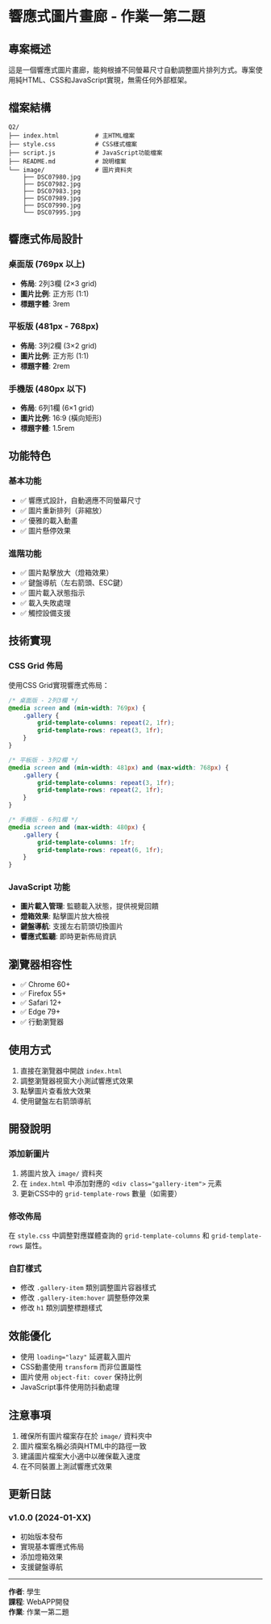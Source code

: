 # 響應式圖片畫廊 - 作業一第二題

## 專案概述

這是一個響應式圖片畫廊，能夠根據不同螢幕尺寸自動調整圖片排列方式。專案使用純HTML、CSS和JavaScript實現，無需任何外部框架。

## 檔案結構

```
Q2/
├── index.html          # 主HTML檔案
├── style.css           # CSS樣式檔案
├── script.js           # JavaScript功能檔案
├── README.md           # 說明檔案
└── image/              # 圖片資料夾
    ├── DSC07980.jpg
    ├── DSC07982.jpg
    ├── DSC07983.jpg
    ├── DSC07989.jpg
    ├── DSC07990.jpg
    └── DSC07995.jpg
```

## 響應式佈局設計

### 桌面版 (769px 以上)
- **佈局**: 2列3欄 (2×3 grid)
- **圖片比例**: 正方形 (1:1)
- **標題字體**: 3rem

### 平板版 (481px - 768px)
- **佈局**: 3列2欄 (3×2 grid)
- **圖片比例**: 正方形 (1:1)
- **標題字體**: 2rem

### 手機版 (480px 以下)
- **佈局**: 6列1欄 (6×1 grid)
- **圖片比例**: 16:9 (橫向矩形)
- **標題字體**: 1.5rem

## 功能特色

### 基本功能
- ✅ 響應式設計，自動適應不同螢幕尺寸
- ✅ 圖片重新排列（非縮放）
- ✅ 優雅的載入動畫
- ✅ 圖片懸停效果

### 進階功能
- ✅ 圖片點擊放大（燈箱效果）
- ✅ 鍵盤導航（左右箭頭、ESC鍵）
- ✅ 圖片載入狀態指示
- ✅ 載入失敗處理
- ✅ 觸控設備支援

## 技術實現

### CSS Grid 佈局
使用CSS Grid實現響應式佈局：
```css
/* 桌面版 - 2列3欄 */
@media screen and (min-width: 769px) {
    .gallery {
        grid-template-columns: repeat(2, 1fr);
        grid-template-rows: repeat(3, 1fr);
    }
}

/* 平板版 - 3列2欄 */
@media screen and (min-width: 481px) and (max-width: 768px) {
    .gallery {
        grid-template-columns: repeat(3, 1fr);
        grid-template-rows: repeat(2, 1fr);
    }
}

/* 手機版 - 6列1欄 */
@media screen and (max-width: 480px) {
    .gallery {
        grid-template-columns: 1fr;
        grid-template-rows: repeat(6, 1fr);
    }
}
```

### JavaScript 功能
- **圖片載入管理**: 監聽載入狀態，提供視覺回饋
- **燈箱效果**: 點擊圖片放大檢視
- **鍵盤導航**: 支援左右箭頭切換圖片
- **響應式監聽**: 即時更新佈局資訊

## 瀏覽器相容性

- ✅ Chrome 60+
- ✅ Firefox 55+
- ✅ Safari 12+
- ✅ Edge 79+
- ✅ 行動瀏覽器

## 使用方式

1. 直接在瀏覽器中開啟 `index.html`
2. 調整瀏覽器視窗大小測試響應式效果
3. 點擊圖片查看放大效果
4. 使用鍵盤左右箭頭導航

## 開發說明

### 添加新圖片
1. 將圖片放入 `image/` 資料夾
2. 在 `index.html` 中添加對應的 `<div class="gallery-item">` 元素
3. 更新CSS中的 `grid-template-rows` 數量（如需要）

### 修改佈局
在 `style.css` 中調整對應媒體查詢的 `grid-template-columns` 和 `grid-template-rows` 屬性。

### 自訂樣式
- 修改 `.gallery-item` 類別調整圖片容器樣式
- 修改 `.gallery-item:hover` 調整懸停效果
- 修改 `h1` 類別調整標題樣式

## 效能優化

- 使用 `loading="lazy"` 延遲載入圖片
- CSS動畫使用 `transform` 而非位置屬性
- 圖片使用 `object-fit: cover` 保持比例
- JavaScript事件使用防抖動處理

## 注意事項

1. 確保所有圖片檔案存在於 `image/` 資料夾中
2. 圖片檔案名稱必須與HTML中的路徑一致
3. 建議圖片檔案大小適中以確保載入速度
4. 在不同裝置上測試響應式效果

## 更新日誌

### v1.0.0 (2024-01-XX)
- 初始版本發布
- 實現基本響應式佈局
- 添加燈箱效果
- 支援鍵盤導航

---

**作者**: 學生  
**課程**: WebAPP開發  
**作業**: 作業一第二題